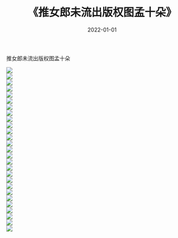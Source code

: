 ﻿---
layout: post
title:  《推女郎未流出版权图孟十朵》
date:   2022-01-01
img: http://img.660000.xyz/Sharelink/性感/2022/推女郎未流出版权图孟十朵/000.jpg
categories: [美女, 清纯, 唯美]
---

推女郎未流出版权图孟十朵

  ![](http://img.660000.xyz/Sharelink/性感/2022/推女郎未流出版权图孟十朵/001.jpg) <br> ![](http://img.660000.xyz/Sharelink/性感/2022/推女郎未流出版权图孟十朵/002.jpg) <br> ![](http://img.660000.xyz/Sharelink/性感/2022/推女郎未流出版权图孟十朵/003.jpg) <br> ![](http://img.660000.xyz/Sharelink/性感/2022/推女郎未流出版权图孟十朵/004.jpg) <br> ![](http://img.660000.xyz/Sharelink/性感/2022/推女郎未流出版权图孟十朵/005.jpg) <br> ![](http://img.660000.xyz/Sharelink/性感/2022/推女郎未流出版权图孟十朵/006.jpg) <br> ![](http://img.660000.xyz/Sharelink/性感/2022/推女郎未流出版权图孟十朵/007.jpg) <br> ![](http://img.660000.xyz/Sharelink/性感/2022/推女郎未流出版权图孟十朵/008.jpg) <br> ![](http://img.660000.xyz/Sharelink/性感/2022/推女郎未流出版权图孟十朵/009.jpg) <br> ![](http://img.660000.xyz/Sharelink/性感/2022/推女郎未流出版权图孟十朵/010.jpg) <br> ![](http://img.660000.xyz/Sharelink/性感/2022/推女郎未流出版权图孟十朵/011.jpg) <br> ![](http://img.660000.xyz/Sharelink/性感/2022/推女郎未流出版权图孟十朵/012.jpg) <br> ![](http://img.660000.xyz/Sharelink/性感/2022/推女郎未流出版权图孟十朵/013.jpg) <br> ![](http://img.660000.xyz/Sharelink/性感/2022/推女郎未流出版权图孟十朵/014.jpg) <br> ![](http://img.660000.xyz/Sharelink/性感/2022/推女郎未流出版权图孟十朵/015.jpg) <br> ![](http://img.660000.xyz/Sharelink/性感/2022/推女郎未流出版权图孟十朵/016.jpg) <br> ![](http://img.660000.xyz/Sharelink/性感/2022/推女郎未流出版权图孟十朵/017.jpg) <br> ![](http://img.660000.xyz/Sharelink/性感/2022/推女郎未流出版权图孟十朵/018.jpg) <br> ![](http://img.660000.xyz/Sharelink/性感/2022/推女郎未流出版权图孟十朵/019.jpg) <br> ![](http://img.660000.xyz/Sharelink/性感/2022/推女郎未流出版权图孟十朵/020.jpg) <br> ![](http://img.660000.xyz/Sharelink/性感/2022/推女郎未流出版权图孟十朵/021.jpg) <br> ![](http://img.660000.xyz/Sharelink/性感/2022/推女郎未流出版权图孟十朵/022.jpg) <br> ![](http://img.660000.xyz/Sharelink/性感/2022/推女郎未流出版权图孟十朵/023.jpg) <br> ![](http://img.660000.xyz/Sharelink/性感/2022/推女郎未流出版权图孟十朵/024.jpg) <br> ![](http://img.660000.xyz/Sharelink/性感/2022/推女郎未流出版权图孟十朵/025.jpg) <br> ![](http://img.660000.xyz/Sharelink/性感/2022/推女郎未流出版权图孟十朵/026.jpg) <br> ![](http://img.660000.xyz/Sharelink/性感/2022/推女郎未流出版权图孟十朵/027.jpg) <br>